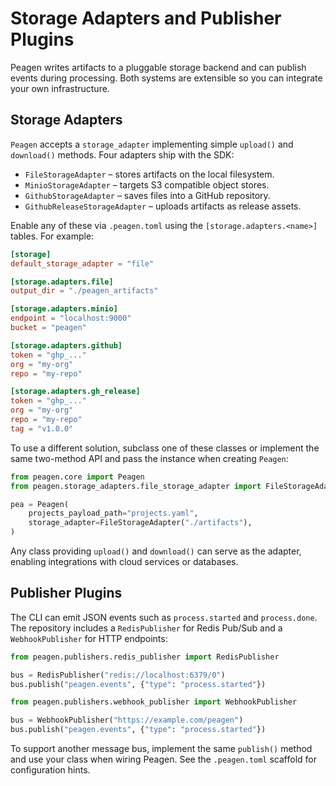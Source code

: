# Storage Adapters and Publisher Plugins

Peagen writes artifacts to a pluggable storage backend and can publish events during processing. Both systems are extensible so you can integrate your own infrastructure.

## Storage Adapters

`Peagen` accepts a `storage_adapter` implementing simple `upload()` and `download()` methods. Four adapters ship with the SDK:

- `FileStorageAdapter` – stores artifacts on the local filesystem.
- `MinioStorageAdapter` – targets S3 compatible object stores.
- `GithubStorageAdapter` – saves files into a GitHub repository.
- `GithubReleaseStorageAdapter` – uploads artifacts as release assets.

Enable any of these via `.peagen.toml` using the `[storage.adapters.<name>]`
tables. For example:

```toml
[storage]
default_storage_adapter = "file"

[storage.adapters.file]
output_dir = "./peagen_artifacts"

[storage.adapters.minio]
endpoint = "localhost:9000"
bucket = "peagen"

[storage.adapters.github]
token = "ghp_..."
org = "my-org"
repo = "my-repo"

[storage.adapters.gh_release]
token = "ghp_..."
org = "my-org"
repo = "my-repo"
tag = "v1.0.0"
```

To use a different solution, subclass one of these classes or implement the same two-method API and pass the instance when creating `Peagen`:

```python
from peagen.core import Peagen
from peagen.storage_adapters.file_storage_adapter import FileStorageAdapter

pea = Peagen(
    projects_payload_path="projects.yaml",
    storage_adapter=FileStorageAdapter("./artifacts"),
)
```

Any class providing `upload()` and `download()` can serve as the adapter, enabling integrations with cloud services or databases.

## Publisher Plugins

The CLI can emit JSON events such as `process.started` and `process.done`. The repository includes a `RedisPublisher` for Redis Pub/Sub and a `WebhookPublisher` for HTTP endpoints:


```python
from peagen.publishers.redis_publisher import RedisPublisher

bus = RedisPublisher("redis://localhost:6379/0")
bus.publish("peagen.events", {"type": "process.started"})
```

```python
from peagen.publishers.webhook_publisher import WebhookPublisher

bus = WebhookPublisher("https://example.com/peagen")
bus.publish("peagen.events", {"type": "process.started"})
```

To support another message bus, implement the same `publish()` method and use your class when wiring Peagen. See the `.peagen.toml` scaffold for configuration hints.
